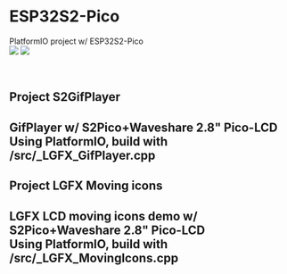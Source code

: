 # ESP32S2-Pico
PlatformIO project w/ ESP32S2-Pico 
<br>
<img src="S2MoveIcons0310.gif"> <img src="S2GifPlayer0310.gif">

<br>

## Project S2GifPlayer <br>
GifPlayer w/ S2Pico+Waveshare 2.8" Pico-LCD <br>
Using PlatformIO, build with /src/_LGFX_GifPlayer.cpp <br> 
---

## Project LGFX Moving icons <br>
LGFX LCD moving icons demo w/ S2Pico+Waveshare 2.8" Pico-LCD <br>
Using PlatformIO, build with /src/_LGFX_MovingIcons.cpp <br>
---


